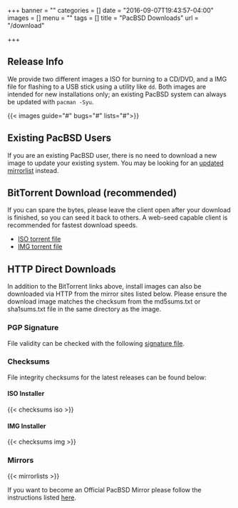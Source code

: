 +++
banner = ""
categories = []
date = "2016-09-07T19:43:57-04:00"
images = []
menu = ""
tags = []
title = "PacBSD Downloads"
url = "/download"

+++

## Release Info

We provide two different images a ISO for burning to a CD/DVD, and a IMG file for
flashing to a USB stick using a utility like `dd`.  Both images are intended for
new installations only; an existing PacBSD system can always be updated with
`pacman -Syu`.

{{< images guide="#" bugs="#" lists="#">}}

## Existing PacBSD Users

If you are an existing PacBSD user, there is no need to download a new image to
update your existing system. You may be looking for an [updated mirrorlist](#)
instead.

## BitTorrent Download (recommended)

If you can spare the bytes, please leave the client open after your download is
finished, so you can seed it back to others. A web-seed capable client is
recommended for fastest download speeds.

*   [ISO torrent file](#)
*   [IMG torrent file](#)

## HTTP Direct Downloads

In addition to the BitTorrent links above, install images can also be downloaded
via HTTP from the mirror sites listed below. Please ensure the download image
matches the checksum from the md5sums.txt or sha1sums.txt file in the same
directory as the image.

### PGP Signature

File validity can be checked with the following [signature file](#).


### Checksums

File integrity checksums for the latest releases can be found below:

#### ISO Installer

{{< checksums iso >}}

#### IMG Installer

{{< checksums img >}}

### Mirrors

{{< mirrorlists >}}

If you want to become an Official PacBSD Mirror please follow the
instructions listed
[here](https://wiki.pacbsd.org/index.php/DeveloperWiki:NewMirrors).
